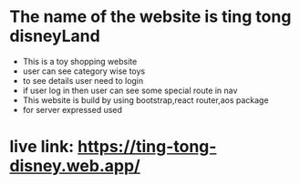 # The name of the website is ting tong disneyLand

* This is a toy shopping website
* user can see category wise toys
* to see details user need to login
* if user log in then user can see some special route in nav
* This website is build by using bootstrap,react router,aos package
* for server expressed used
# live link: https://ting-tong-disney.web.app/ 

